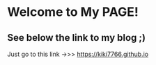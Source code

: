 
 # Welcome to My PAGE!
 ## See below the link to my blog ;)
 
 Just go to this link ->>> https://kiki7766.github.io
